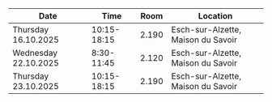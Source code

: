 | Date           | Time         | Room   | Location                       |
|---------------|-------------|--------|-------------------------------|
| Thursday 16.10.2025 | 10:15-18:15 | 2.190  | Esch-sur-Alzette, Maison du Savoir |
| Wednesday 22.10.2025 | 8:30-11:45  | 2.120  | Esch-sur-Alzette, Maison du Savoir |
| Thursday 23.10.2025 | 10:15-18:15 | 2.190  | Esch-sur-Alzette, Maison du Savoir |


